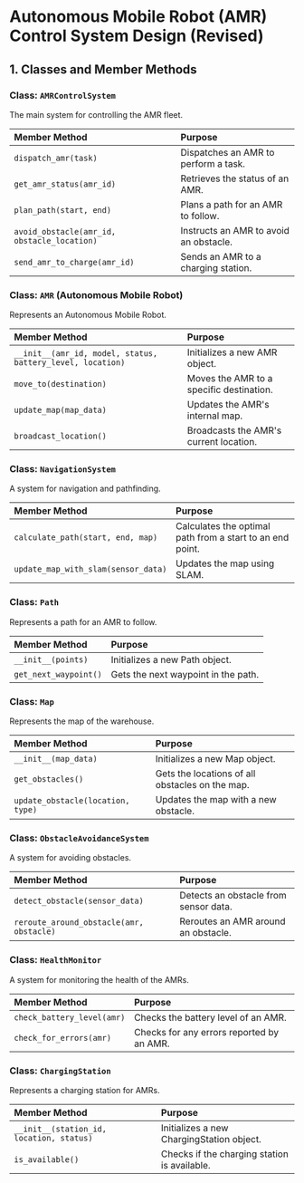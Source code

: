 # Autonomous Mobile Robot (AMR) Control System Design (Revised)

## 1. Classes and Member Methods

### Class: `AMRControlSystem`

The main system for controlling the AMR fleet.

| Member Method | Purpose |
| :--- | :--- |
| `dispatch_amr(task)` | Dispatches an AMR to perform a task. |
| `get_amr_status(amr_id)` | Retrieves the status of an AMR. |
| `plan_path(start, end)` | Plans a path for an AMR to follow. |
| `avoid_obstacle(amr_id, obstacle_location)` | Instructs an AMR to avoid an obstacle. |
| `send_amr_to_charge(amr_id)` | Sends an AMR to a charging station. |

### Class: `AMR` (Autonomous Mobile Robot)

Represents an Autonomous Mobile Robot.

| Member Method | Purpose |
| :--- | :--- |
| `__init__(amr_id, model, status, battery_level, location)` | Initializes a new AMR object. |
| `move_to(destination)` | Moves the AMR to a specific destination. |
| `update_map(map_data)` | Updates the AMR's internal map. |
| `broadcast_location()` | Broadcasts the AMR's current location. |

### Class: `NavigationSystem`

A system for navigation and pathfinding.

| Member Method | Purpose |
| :--- | :--- |
| `calculate_path(start, end, map)` | Calculates the optimal path from a start to an end point. |
| `update_map_with_slam(sensor_data)` | Updates the map using SLAM. |

### Class: `Path`

Represents a path for an AMR to follow.

| Member Method | Purpose |
| :--- | :--- |
| `__init__(points)` | Initializes a new Path object. |
| `get_next_waypoint()` | Gets the next waypoint in the path. |

### Class: `Map`

Represents the map of the warehouse.

| Member Method | Purpose |
| :--- | :--- |
| `__init__(map_data)` | Initializes a new Map object. |
| `get_obstacles()` | Gets the locations of all obstacles on the map. |
| `update_obstacle(location, type)` | Updates the map with a new obstacle. |

### Class: `ObstacleAvoidanceSystem`

A system for avoiding obstacles.

| Member Method | Purpose |
| :--- | :--- |
| `detect_obstacle(sensor_data)` | Detects an obstacle from sensor data. |
| `reroute_around_obstacle(amr, obstacle)` | Reroutes an AMR around an obstacle. |

### Class: `HealthMonitor`

A system for monitoring the health of the AMRs.

| Member Method | Purpose |
| :--- | :--- |
| `check_battery_level(amr)` | Checks the battery level of an AMR. |
| `check_for_errors(amr)` | Checks for any errors reported by an AMR. |

### Class: `ChargingStation`

Represents a charging station for AMRs.

| Member Method | Purpose |
| :--- | :--- |
| `__init__(station_id, location, status)` | Initializes a new ChargingStation object. |
| `is_available()` | Checks if the charging station is available. |
